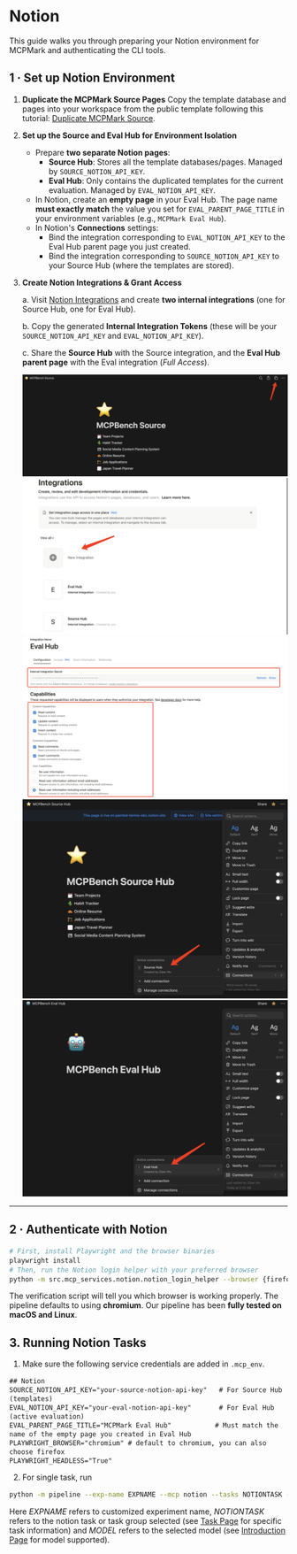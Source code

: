 # Notion

This guide walks you through preparing your Notion environment for MCPMark and authenticating the CLI tools.

## 1 · Set up Notion Environment

1. **Duplicate the MCPMark Source Pages**
   Copy the template database and pages into your workspace from the public template following this tutorial:
   [Duplicate MCPMark Source](https://painted-tennis-ebc.notion.site/MCPBench-Source-Hub-23181626b6d7805fb3a7d59c63033819).

2. **Set up the Source and Eval Hub for Environment Isolation**
   - Prepare **two separate Notion pages**:
     - **Source Hub**: Stores all the template databases/pages. Managed by `SOURCE_NOTION_API_KEY`.
     - **Eval Hub**: Only contains the duplicated templates for the current evaluation. Managed by `EVAL_NOTION_API_KEY`.
   - In Notion, create an **empty page** in your Eval Hub. The page name **must exactly match** the value you set for `EVAL_PARENT_PAGE_TITLE` in your environment variables (e.g., `MCPMark Eval Hub`).
   - In Notion's **Connections** settings:
     - Bind the integration corresponding to `EVAL_NOTION_API_KEY` to the Eval Hub parent page you just created.
     - Bind the integration corresponding to `SOURCE_NOTION_API_KEY` to your Source Hub (where the templates are stored).

3. **Create Notion Integrations & Grant Access**
   
   a. Visit [Notion Integrations](https://www.notion.so/profile/integrations) and create **two internal integrations** (one for Source Hub, one for Eval Hub).
   
   b. Copy the generated **Internal Integration Tokens** (these will be your `SOURCE_NOTION_API_KEY` and `EVAL_NOTION_API_KEY`).
   
   c. Share the **Source Hub** with the Source integration, and the **Eval Hub parent page** with the Eval integration (*Full Access*).

   ![Source Page](../../asset/notion/source_page.png)
   ![Create Integration](../../asset/notion/create_integration.png)
   ![API Access](../../asset/notion/api_access.png)
   ![Grant Access Source](../../asset/notion/grant_access_source.png)
   ![Grant Access Eval](../../asset/notion/grant_access_eval.png)

---

## 2 · Authenticate with Notion

```bash
# First, install Playwright and the browser binaries
playwright install
# Then, run the Notion login helper with your preferred browser
python -m src.mcp_services.notion.notion_login_helper --browser {firefox|chromium}
```

The verification script will tell you which browser is working properly. The pipeline defaults to using **chromium**. Our pipeline has been **fully tested on macOS and Linux**.

## 3. Running Notion Tasks

1. Make sure the following service credentials are added in `.mcp_env`.
```env
## Notion
SOURCE_NOTION_API_KEY="your-source-notion-api-key"   # For Source Hub (templates)
EVAL_NOTION_API_KEY="your-eval-notion-api-key"       # For Eval Hub (active evaluation)
EVAL_PARENT_PAGE_TITLE="MCPMark Eval Hub"           # Must match the name of the empty page you created in Eval Hub
PLAYWRIGHT_BROWSER="chromium" # default to chromium, you can also choose firefox
PLAYWRIGHT_HEADLESS="True"
```

2. For single task, run 
```bash
python -m pipeline --exp-name EXPNAME --mcp notion --tasks NOTIONTASK --models MODEL
```
Here *EXPNAME* refers to customized experiment name, *NOTIONTASK* refers to the notion task or task group selected (see [Task Page](../Datasets/task.md) for specific task information) and *MODEL* refers to the selected model (see [Introduction Page](../introduction.md) for model supported).

